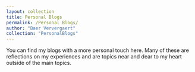 ```yaml
---
layout: collection
title: Personal Blogs
permalink: /Personal Blogs/
author: "Baer Ververgaert"
collection: "PersonalBlogs"
---
```


You can find my blogs with a more personal touch here. Many of these are reflections on my experiences and are topics near and dear to my heart outside of the main topics.
